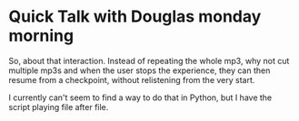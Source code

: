 # Quick Talk with Douglas monday morning

So, about that interaction. Instead of repeating the whole mp3, why not cut multiple mp3s and when the user stops the experience, they can then resume from a checkpoint, without relistening from the very start.

I currently can't seem to find a way to do that in Python, but I have the script playing file after file.